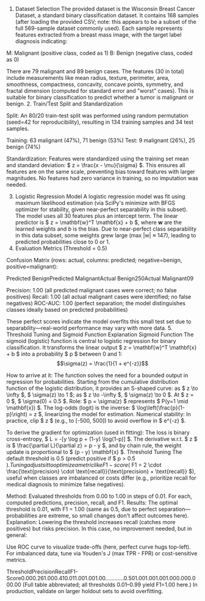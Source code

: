 1. Dataset Selection
The provided dataset is the Wisconsin Breast Cancer Dataset, a standard binary classification dataset. It contains 168 samples (after loading the provided CSV; note: this appears to be a subset of the full 569-sample dataset commonly used). Each sample represents features extracted from a breast mass image, with the target label diagnosis indicating:

M: Malignant (positive class, coded as 1)
B: Benign (negative class, coded as 0)

There are 79 malignant and 89 benign cases. The features (30 in total) include measurements like mean radius, texture, perimeter, area, smoothness, compactness, concavity, concave points, symmetry, and fractal dimension (computed for standard error and "worst" cases).
This is suitable for binary classification to predict whether a tumor is malignant or benign.
2. Train/Test Split and Standardization

Split: An 80/20 train-test split was performed using random permutation (seed=42 for reproducibility), resulting in 134 training samples and 34 test samples.

Training: 63 malignant (47%), 71 benign (53%)
Test: 9 malignant (26%), 25 benign (74%)


Standardization: Features were standardized using the training set mean and standard deviation: $ z = \frac{x - \mu}{\sigma} $. This ensures all features are on the same scale, preventing bias toward features with larger magnitudes. No features had zero variance in training, so no imputation was needed.

3. Logistic Regression Model
A logistic regression model was fit using maximum likelihood estimation (via SciPy's minimize with BFGS optimizer for stability, given near-perfect separability in this subset). The model uses all 30 features plus an intercept term.
The linear predictor is $ z = \mathbf{w}^T \mathbf{x} + b $, where $\mathbf{w}$ are the learned weights and $b$ is the bias. Due to near-perfect class separability in this data subset, some weights grew large (max |w| ≈ 147), leading to predicted probabilities close to 0 or 1.
4. Evaluation Metrics (Threshold = 0.5)

Confusion Matrix (rows: actual, columns: predicted; negative=benign, positive=malignant):




















Predicted BenignPredicted MalignantActual Benign250Actual Malignant09

Precision: 1.00 (all predicted malignant cases were correct; no false positives)
Recall: 1.00 (all actual malignant cases were identified; no false negatives)
ROC-AUC: 1.00 (perfect separation; the model distinguishes classes ideally based on predicted probabilities)

These perfect scores indicate the model overfits this small test set due to separability—real-world performance may vary with more data.
5. Threshold Tuning and Sigmoid Function Explanation
Sigmoid Function
The sigmoid (logistic) function is central to logistic regression for binary classification. It transforms the linear output $ z = \mathbf{w}^T \mathbf{x} + b $ into a probability $ p $ between 0 and 1:
$$\sigma(z) = \frac{1}{1 + e^{-z}}$$

How to arrive at it: The function solves the need for a bounded output in regression for probabilities. Starting from the cumulative distribution function of the logistic distribution, it provides an S-shaped curve: as $ z \to \infty $, $ \sigma(z) \to 1 $; as $ z \to -\infty $, $ \sigma(z) \to 0 $. At $ z = 0 $, $ \sigma(0) = 0.5 $.
Role: $ p = \sigma(z) $ represents $ P(y=1 \mid \mathbf{x}) $. The log-odds (logit) is the inverse: $ \log\left(\frac{p}{1-p}\right) = z $, linearizing the model for estimation.
Numerical stability: In practice, clip $ z $ (e.g., to [-500, 500]) to avoid overflow in $ e^{-z} $.

To derive the gradient for optimization (used in fitting): The loss is binary cross-entropy, $ L = -[y \log p + (1-y) \log(1-p)] $. The derivative w.r.t. $ z $ is $ \frac{\partial L}{\partial z} = p - y $, and by chain rule, the weight update is proportional to $ (p - y) \mathbf{x} $.
Threshold Tuning
The default threshold is 0.5 (predict positive if $ p > 0.5 $). Tuning adjusts it to optimize a metric like F1-score ($ F1 = 2 \cdot \frac{\text{precision} \cdot \text{recall}}{\text{precision} + \text{recall}} $), useful when classes are imbalanced or costs differ (e.g., prioritize recall for medical diagnosis to minimize false negatives).

Method: Evaluated thresholds from 0.00 to 1.00 in steps of 0.01. For each, computed predictions, precision, recall, and F1.
Results: The optimal threshold is 0.01, with F1 = 1.00 (same as 0.5, due to perfect separation—probabilities are extreme, so small changes don't affect outcomes here).
Explanation: Lowering the threshold increases recall (catches more positives) but risks precision. In this case, no improvement needed, but in general:

Use ROC curve to visualize trade-offs (here, perfect curve hugs top-left).
For imbalanced data, tune via Youden's J (max TPR - FPR) or cost-sensitive metrics.












































ThresholdPrecisionRecallF1-Score0.000.261.000.410.011.001.001.00............0.501.001.001.001.000.000.000.00
(Full table abbreviated; all thresholds 0.01–0.99 yield F1=1.00 here.) In production, validate on larger holdout sets to avoid overfitting.
